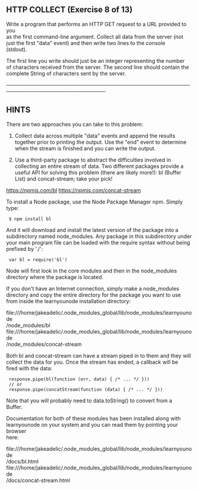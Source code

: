 ## HTTP COLLECT (Exercise 8 of 13)  
   
  Write a program that performs an HTTP GET request to a URL provided to you  
  as the first command-line argument. Collect all data from the server (not  
  just the first "data" event) and then write two lines to the console  
  (stdout).  
   
  The first line you write should just be an integer representing the number  
  of characters received from the server. The second line should contain the  
  complete String of characters sent by the server.  
   
 ─────────────────────────────────────────────────────────────────────────────  
   
 ## HINTS  
   
  There are two approaches you can take to this problem:  
   
  1) Collect data across multiple "data" events and append the results  
  together prior to printing the output. Use the "end" event to determine  
  when the stream is finished and you can write the output.  
   
  2) Use a third-party package to abstract the difficulties involved in  
  collecting an entire stream of data. Two different packages provide a  
  useful API for solving this problem (there are likely more!): bl (Buffer  
  List) and concat-stream; take your pick!  
   
  <https://npmjs.com/bl> <https://npmjs.com/concat-stream>  
   
  To install a Node package, use the Node Package Manager npm. Simply type:  
   
     $ npm install bl  
   
  And it will download and install the latest version of the package into a  
  subdirectory named node_modules. Any package in this subdirectory under  
  your main program file can be loaded with the require syntax without being  
  prefixed by './':  
   
     var bl = require('bl')  
   
  Node will first look in the core modules and then in the node_modules  
  directory where the package is located.  
   
  If you don't have an Internet connection, simply make a node_modules  
  directory and copy the entire directory for the package you want to use  
  from inside the learnyounode installation directory:  
   
  file:///home/jakeadelic/.node_modules_global/lib/node_modules/learnyounode  
  /node_modules/bl  
  file:///home/jakeadelic/.node_modules_global/lib/node_modules/learnyounode  
  /node_modules/concat-stream  
   
  Both bl and concat-stream can have a stream piped in to them and they will  
  collect the data for you. Once the stream has ended, a callback will be  
  fired with the data:  
   
     response.pipe(bl(function (err, data) { /* ... */ }))  
     // or  
     response.pipe(concatStream(function (data) { /* ... */ }))  
   
  Note that you will probably need to data.toString() to convert from a  
  Buffer.  
   
  Documentation for both of these modules has been installed along with  
  learnyounode on your system and you can read them by pointing your browser  
  here:  
   
  file:///home/jakeadelic/.node_modules_global/lib/node_modules/learnyounode  
  /docs/bl.html  
  file:///home/jakeadelic/.node_modules_global/lib/node_modules/learnyounode  
  /docs/concat-stream.html  
